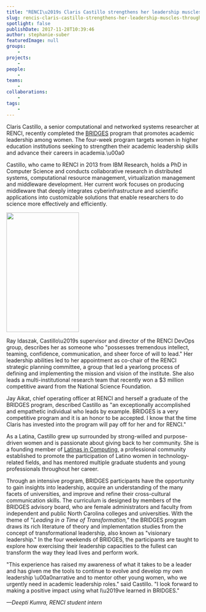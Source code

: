 ```yaml
---
title: "RENCI\u2019s Claris Castillo strengthens her leadership muscles through BRIDGES"
slug: rencis-claris-castillo-strengthens-her-leadership-muscles-through-bridges
spotlight: false
publishDate: 2017-11-28T10:39:46
author: stephanie-suber
featuredImage: null
groups:
    - 
projects:
    - 
people:
    - 
teams: 
    - 
collaborations:
    - 
tags:
    - 
---
```

<p>Claris Castillo, a senior computational and networked systems researcher at RENCI, recently completed the <a href="https://fridaycenter.unc.edu/noncreditprograms/bridges/">BRIDGES</a> program that promotes academic leadership among women. The four-week program targets women in higher education institutions seeking to strengthen their academic leadership skills and advance their careers in academia.\u00a0<!--more--></p>
<p>Castillo, who came to RENCI in 2013 from IBM Research, holds a PhD in Computer Science and conducts collaborative research in distributed systems, computational resource management, virtualization management and middleware development. Her current work focuses on producing middleware that deeply integrates cyberinfrastructure and scientific applications into customizable solutions that enable researchers to do science more effectively and efficiently.</p>
<p><a href="https://renci.org/wp-content/uploads/2017/11/claris-6.jpeg"  rel="lightbox[roadtrip]"><img class="alignleft wp-image-17123" src="https://renci.org/wp-content/uploads/2017/11/claris-6-182x300.jpeg" alt="" width="189" height="312" srcset="https://renci.org/wp-content/uploads/2017/11/claris-6-182x300.jpeg 182w, https://renci.org/wp-content/uploads/2017/11/claris-6-768x1269.jpeg 768w, https://renci.org/wp-content/uploads/2017/11/claris-6-620x1024.jpeg 620w, https://renci.org/wp-content/uploads/2017/11/claris-6-640x1057.jpeg 640w" sizes="(max-width: 189px) 100vw, 189px" /></a></p>
<p>Ray Idaszak, Castillo\u2019s supervisor and director of the RENCI DevOps group, describes her as someone who "possesses tremendous intellect, teaming, confidence, communication, and sheer force of will to lead." Her leadership abilities led to her appointment as co-chair of the RENCI strategic planning committee, a group that led a yearlong process of defining and implementing the mission and vision of the institute. She also leads a multi-institutional research team that recently won a $3 million competitive award from the National Science Foundation.</p>
<p>Jay Aikat, chief operating officer at RENCI and herself a graduate of the BRIDGES program, described Castillo as "an exceptionally accomplished and empathetic individual who leads by example. BRIDGES is a very competitive program and it is an honor to be accepted. I know that the time Claris has invested into the program will pay off for her and for RENCI."</p>
<p>As a Latina, Castillo grew up surrounded by strong-willed and purpose-driven women and is passionate about giving back to her community. She is a founding member of <a href="http://latinasincomputing.org/">Latinas in Computing,</a> a professional community established to promote the participation of Latino women in technology-related fields, and has mentored multiple graduate students and young professionals throughout her career.</p>
<p>Through an intensive program, BRIDGES participants have the opportunity to gain insights into leadership, acquire an understanding of the many facets of universities, and improve and refine their cross-cultural communication skills. The curriculum is designed by members of the BRIDGES advisory board, who are female administrators and faculty from independent and public North Carolina colleges and universities. With the theme of "<em>Leading in a Time of Transformation," </em>the BRIDGES program draws its rich literature of theory and implementation studies from the concept of transformational leadership, also known as "visionary leadership." In the four weekends of BRIDGES, the participants are taught to explore how exercising their leadership capacities to the fullest can transform the way they lead lives and perform work.</p>
<p>"This experience has raised my awareness of what it takes to be a leader and has given me the tools to continue to evolve and develop my own leadership \u00a0narrative and to mentor other young women, who we urgently need in academic leadership roles." said Castillo. "I look forward to making a positive impact using what I\u2019ve learned in BRIDGES."</p>
<p><em>&mdash;Deepti Kumra, RENCI student intern</em></p>
<!-- AddThis Advanced Settings generic via filter on the_content --><!-- AddThis Share Buttons generic via filter on the_content -->

